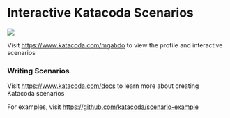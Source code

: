 # Interactive Katacoda Scenarios

[![](http://shields.katacoda.com/katacoda/mgabdo/count.svg)](https://www.katacoda.com/mgabdo "Get your profile on Katacoda.com")

Visit https://www.katacoda.com/mgabdo to view the profile and interactive scenarios

### Writing Scenarios
Visit https://www.katacoda.com/docs to learn more about creating Katacoda scenarios

For examples, visit https://github.com/katacoda/scenario-example
